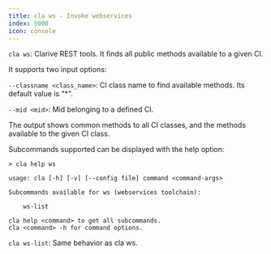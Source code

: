 ```yaml
---
title: cla ws - Invoke webservices
index: 5000
icon: console
---
```


`cla ws`: Clarive REST tools. It finds all public methods available to a given CI.

It supports two input options:

`--classname <class_name>`: CI class name to find available methods. Its default value is "\*".

`--mid <mid>`: Mid belonging to a defined CI.

The output shows common methods to all CI classes, and the methods available to the given CI class.

Subcommands supported can be displayed with the help option:

    > cla help ws

    usage: cla [-h] [-v] [--config file] command <command-args>

    Subcommands available for ws (webservices toolchain):

        ws-list

    cla help <command> to get all subcommands.
    cla <command> -h for command options.

`cla ws-list`: Same behavior as cla ws.

